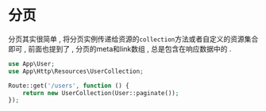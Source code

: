 # 分页

分页其实很简单 , 将分页实例传递给资源的`collection`方法或者自定义的资源集合即可 , 前面也提到了 , 分页的meta和link数组 , 总是包含在响应数据中的 . 

```php
use App\User;
use App\Http\Resources\UserCollection;

Route::get('/users', function () {
    return new UserCollection(User::paginate());
});
```



